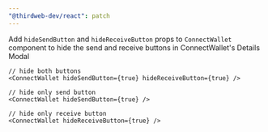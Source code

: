 ```yaml
---
"@thirdweb-dev/react": patch
---
```


Add `hideSendButton` and `hideReceiveButton` props to `ConnectWallet` component to hide the send and receive buttons in ConnectWallet's Details Modal

```tsx
// hide both buttons
<ConnectWallet hideSendButton={true} hideReceiveButton={true} />
```

```tsx
// hide only send button
<ConnectWallet hideSendButton={true} />
```

```tsx
// hide only receive button
<ConnectWallet hideReceiveButton={true} />
```
